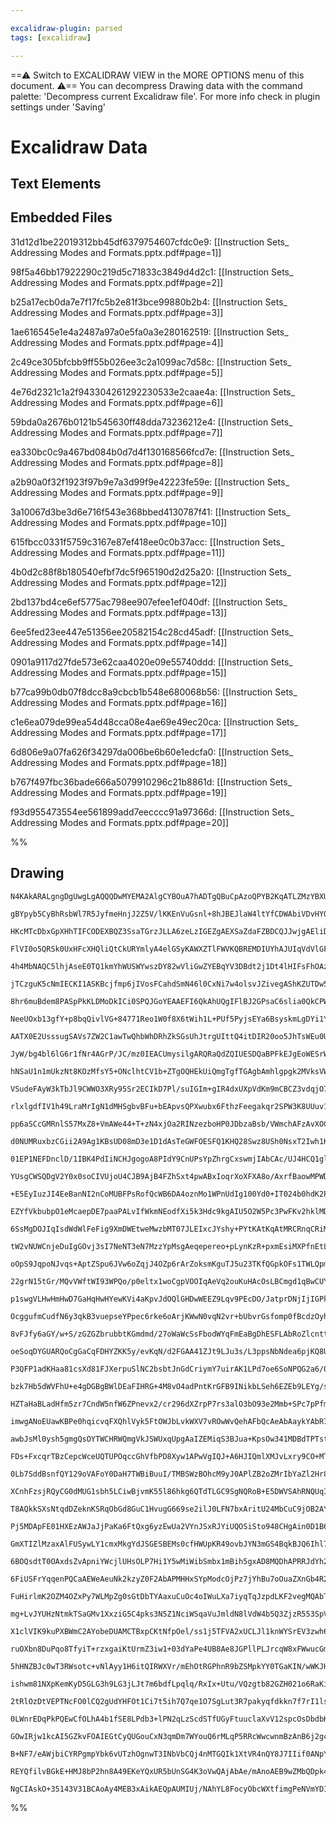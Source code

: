 ```yaml
---

excalidraw-plugin: parsed
tags: [excalidraw]

---
```

==⚠  Switch to EXCALIDRAW VIEW in the MORE OPTIONS menu of this document. ⚠== You can decompress Drawing data with the command palette: 'Decompress current Excalidraw file'. For more info check in plugin settings under 'Saving'


# Excalidraw Data

## Text Elements
## Embedded Files
31d12d1be22019312bb45df6379754607cfdc0e9: [[Instruction Sets_ Addressing Modes and Formats.pptx.pdf#page=1]]

98f5a46bb17922290c219d5c71833c3849d4d2c1: [[Instruction Sets_ Addressing Modes and Formats.pptx.pdf#page=2]]

b25a17ecb0da7e7f17fc5b2e81f3bce99880b2b4: [[Instruction Sets_ Addressing Modes and Formats.pptx.pdf#page=3]]

1ae616545e1e4a2487a97a0e5fa0a3e280162519: [[Instruction Sets_ Addressing Modes and Formats.pptx.pdf#page=4]]

2c49ce305bfcbb9ff55b026ee3c2a1099ac7d58c: [[Instruction Sets_ Addressing Modes and Formats.pptx.pdf#page=5]]

4e76d2321c1a2f943304261292230533e2caae4a: [[Instruction Sets_ Addressing Modes and Formats.pptx.pdf#page=6]]

59bda0a2676b0121b545630ff48dda73236212e4: [[Instruction Sets_ Addressing Modes and Formats.pptx.pdf#page=7]]

ea330bc0c9a467bd084b0d7d4f130168566fcd7e: [[Instruction Sets_ Addressing Modes and Formats.pptx.pdf#page=8]]

a2b90a0f32f1923f97b9e7a3d99f9e42223fe59e: [[Instruction Sets_ Addressing Modes and Formats.pptx.pdf#page=9]]

3a10067d3be3d6e716f543e368bbed4130787f41: [[Instruction Sets_ Addressing Modes and Formats.pptx.pdf#page=10]]

615fbcc0331f5759c3167e87ef418ee0c0b37acc: [[Instruction Sets_ Addressing Modes and Formats.pptx.pdf#page=11]]

4b0d2c88f8b180540efbf7dc5f965190d2d25a20: [[Instruction Sets_ Addressing Modes and Formats.pptx.pdf#page=12]]

2bd137bd4ce6ef5775ac798ee907efee1ef040df: [[Instruction Sets_ Addressing Modes and Formats.pptx.pdf#page=13]]

6ee5fed23ee447e51356ee20582154c28cd45adf: [[Instruction Sets_ Addressing Modes and Formats.pptx.pdf#page=14]]

0901a9117d27fde573e62caa4020e09e55740ddd: [[Instruction Sets_ Addressing Modes and Formats.pptx.pdf#page=15]]

b77ca99b0db07f8dcc8a9cbcb1b548e680068b56: [[Instruction Sets_ Addressing Modes and Formats.pptx.pdf#page=16]]

c1e6ea079de99ea54d48cca08e4ae69e49ec20ca: [[Instruction Sets_ Addressing Modes and Formats.pptx.pdf#page=17]]

6d806e9a07fa626f34297da006be6b60e1edcfa0: [[Instruction Sets_ Addressing Modes and Formats.pptx.pdf#page=18]]

b767f497fbc36bade666a5079910296c21b8861d: [[Instruction Sets_ Addressing Modes and Formats.pptx.pdf#page=19]]

f93d955473554ee561899add7eecccc91a97366d: [[Instruction Sets_ Addressing Modes and Formats.pptx.pdf#page=20]]

%%
## Drawing
```compressed-json
N4KAkARALgngDgUwgLgAQQQDwMYEMA2AlgCYBOuA7hADTgQBuCpAzoQPYB2KqATLZMzYBXUtiRoIACyhQ4zZAHoFAc0JRJQgEYA6bGwC2CgF7N6hbEcK4OCtptbErHALRY8RMpWdx8Q1TdIEfARcZgRmBShcZQUebQBGADYEmjoghH0EDihmbgBtcDBQMBKIEm4IYgBVAE4SAGUAKQBHVJLIWEQKwOwojmVgttLMbmcAdkSAVm0pgGYADjHZgAZZ

gBYpyb5CyBhRsbWl7R5JyfmeHnjJ2Z5V/lKKEnVuGsnl+8hJBEJlaW4ltYfCDWAbiVDvHYQZhQUhsADWCAAwmx8GxSBUAMTLbE4oaQTS4bBw5SwoQcYjI1HoiQw6zMOC4QLZPEQABmhHw+HqsEGEkkhI0gRZ0NhCIA6k9JNx4kCRfCENyYLz0IIPCzSb8OOFcmgZZC2AzsGo9rrsUDSeStcwdagOEJObKEAhiNxLpNEmMgYwWOwuGhtu0GExWJwA

HKcMTcDbxGpXHhTIFCODEXBQZ3SsaTGrzJLLA6zeLzIGEZgAEXSaZdaFZBDCQJJwjgAEliDaCu1IABZRpQcMAGRgQggOwAukDNMJyQBRYKZbJtseQogcOHcO0OpdsInptAwoQIIGs8iZFtr+34YvkrAVXDLYclAC+92KpXKEhgAAUOPoxfS1izOjBMp9GiJAgRGNBximGZrkWFZ1k2ANShNVBxkOWZjlOc43RuO5IUeYhnjQV4IUDL4fj+NAASBE

FlVI0o5QRSk0UxHFcXHQliQtCkURYmlyA4elGSyKAWXZTlFWVKQBREMDIUYhAJUIqVdVlGF5UkoDVXKc1hE1bVpSBA1CWNaUzUhbirRtdcL3kp0q1QA5EgTSFvRDP1eC9YNfXDDhI11GpZimHgbjGGpE2TVMd1QeJM2zXN80LYsywraKa3wOtIQbJMWzbHYux7ftB3vEpF0DCcyWIGcMhEhcgWXVc0Bs+qtwRBy9wPSEj1wE8HOarqOQQU8JALYh

4h4MbNAQC5lhjAseE0TQ1kmYhWUSWYwszDY82wVliGwZYEBqYV3DBdt2j1Dt4lHIFsFhOAzw3QNCCvCD0FweJhSiKAhBtCBEHJF7lBZbBfqgAxS1TXBuBfUpk1ZD9QIANUIBAKA/e6bVh0pglZUS0Ho8q2BkAxuEJ0pSAo/HHJqJDA3Bh60EScaPgp4morJ/KHx2bnH2fSE33QTsKCbABpKBsESAAxAD4CAno+lBFk3qg6Y5jg1YNlOOmIBQ5wPR

jTCzguK5cNmIECKI1ASKBcjfmp6jIVosFCahdSmN46l0CxNi7w4olsvJZivegAShKZUTDw5LkeSA/lsEFOTAwUpSrcuhj3YVWOKm0l1dL8SQrMM/VDVM01XcsgymvPR1opqV5zi8n1OFdJv3N8/zrZqNZ5kSHNPUhJMU0rDMsxzRI8zWAsiwFlLghH6ta06wNsubVt8nyiAOAAFT7AArGAqgALXmEqwDK0oKunWdavyC/IAax7bMDVFt3a0h90PY

8hr6muBdem8PASpPkKLDMoDkICi0SPQJGoYEAAEFI6QkAhUQgIFlBJ2GPsaC6slia0QkCPWBsahG2wqbW45t8KSheG8W23x7b/HWDRfodE1KiiRJ7VivsWQEgDtxYOFRaSCQZBHMS0dNIVHjonL67DU4qRimwjS2cJC53VHpQuVcFElxMrAMyFdJzECLtXJ6DF7L/GWM5AegY3K+lbq5byYYIxglOIcCxhxwqD0igvGKcVx6T2nslcs880pL3rKS

NeeUOxb13gfY+p8bqQivlVG+84771Reo1W0f8X6tWih1L+PUf5PyjsEYa6BsyskmLgDYi1Yq0wuDUZY2BLg1GIJMbAYxCyzFmNgBYaxWlrGIDwbAn1ZSnQ3ldVm112j3wgHdA0xT/7EGvBIXAswvqpl+hUAGjh+ggzBhDKGMNN7w0RhglGaMMYGixvlB+CA8Zk1ZviYm4N9CPNuRASmDCqK0yedABZTMWYfNhN9F2XMeaFBASUMBgsIBVGWAAeTh

AATX0E2UsssugSAVs7ZW2C1awTwQhbWhDRhZkSGsUhJtrgUIttQ4itDIR20oo5JhTsWEu0UR7KkXC2I8M4oHHiPL+J0hESJMREllHoCkbJGR8o5HF2TpnCRKiUQ6QsuooxWjAzGSNLo8u+dLSaP6snMxupOnmWsQ4jy8RliAnsc3DgHcwQrDCvXWYgUIrD2irFMeSQYx5hqIkQJqUHLpUyivcJuUJmBibLgREMBGhjFLG8hJRNKrVTnDkNJS4MmL

JyW/bg4bl6lG6r1fNr4AGrP/JC/mz0IEACUmysilgARQRaQdZQIUESDQaBPFkEJgEoWESrWWxSWQXJZSk4xscK0qocpGhrtmUOzZYGXFBMuUcOFd7X2ftEkCv4ZwkVwjhLMhKTHJUccZJCi3Qq1S8llVSqhGqvOGqC5avTpAXVZcYqWrZpVLVJrTHRQ9BtGeVrHVmXtZB9uTiozLG7naj1HjAxDyig5X18VmaNLCsG2eQSEDeOLWExs0a0DnVKHG

hNSaU1n1mUkzNt8KOzMfsY5+ONclhtCV1b+ZTgOQHEkUiQmgTgfTGAgbAmhlgpgk2MVksVWTYEmKJhAOZWSzE0GIeu8x5jLFE0tE6BAzr5S/WAaZpVbr3QrZAF6yy3rAkmBsn6f0dlA32dCQ5URjlRNOcjVG6NMY+aibjam5NnkkzeZu4FVN/i/I+QzbgzM6Zs1BZzDsvNHy1tAQLCB8wAASH5MD6EIPl4G3a5bdEk4rQY4F8UwRHfBMdOs9ZbFt

VSudeFAyW3kTbJl9CWWO3XRy95Sr2ECIkD7Pl/suIGIm+gIR4dxUXpVdKm9mCBCZ3vdqjO7DVsvrVPnfS1pFWlB/fqv9+jAPGuySBhyIU9P4dg7Y/0bcfLweIkFGMFDKFoa8T63xCUp5JQI6GotPHI1kfXhRzefYpbLDgIkKchx6PjgMUx1JLH0krhsxAV+bVuD5N44U/jt3bNVveokYBdbXyNpgGwNYyLERSyQfTSrvb0EbYgCrIdDWNbEvHZCV

rlxlgdfIV1h49LraMrIgN1dMHSgbvBFu+bEApvsQPXwubx6FthzFeegakqr2SPW3K8UUuv1uz28+1RR2NEnYfTq0uF3bVXaNQ7rJJiBBmt4D3D0b2W6vYdXBvyYJ4hrB4GMGagavUYdHth/xIPnpzyIyEjKJbICr3I6gSjkA4cI6RyjtNl90cpOzVj3NOP2MtULbuD+Ge2R8d/l7tkg0ykQHiLgBAzMpjLQQPEBAaxcA8B7mMXANQx+HUmDWZYaz

pp6aSCcGMRnlS57MxZ8+VmAWe44+T+zN4xjOa2RINzezboHP0JDbzaBsb/VWmchAFzAvXOCy/e5YW/kTki6NqJXzBvxY7A6G32Sz+RBQ5gJnBXaEyyhSKFywqHiGUG3k0ARXmD3lXAqyxXQBxRGzq0HRwUJSawISF1GDWGWmmBnTIRpQl0gB6yXToViyojXUVxG2izG3lFV3V2xH5S10qlV0W311Z1LXEWfRlVvUfVkQty3X21t3fWOxtEt3OxQl

d0NUMRuxbzCGii2A9Ag1KBsUD08mD3e1D1dAsTeGWFOESFQ1KHQ28Swz8USh0NsxT2Iwh1KCz2hxz03jYHmH0HwF7DhBrRmTRwzTLzqkr0yQEzxy40J3rwKXLWryWRWXeniT5hy3rQqEwEmA/EkFFgAA0G1GhMUgI+0MEB1UJedcFCCSViDIJSDTgxcqDftJdF0GVl05dGEFdIAldXYFIOC91uDZteCddQ5RUz1BDBNhDjc+RTc71JDxClEpiVRX

01EP1NEFDnclD/1IBK4PdIiNCHJgogoA8PIdY9CnUPsYpZhrgCxswmjIAbCAc/UJ4HCQ1gluN09SMcoPDc8IBvDfD/DAjLNElS8apMcc9WM80EiC0Cc69P5id4id8SlhN0Bhl+kxAVgVMlNFoahWRKkVNlh4wnQekeAPpEMahCQxg2l5hsAV8TNJlTNi9IB5lGZETEiHNx8j9XMshdlytIRQZPNL8jkb8Tl79/NLkgthTAC8d38f8iZv9WDf8GCa

YUsgCWSQDgV2Y0x0soCIVUjoU4CJB9AjB4FZhSxt4pwABxIoqrXoXFXA8o/AxrfBaowMPWDaWaBo3CeMOlFo6XNopUobZgpWBUzbcbYYzg/dcqQ9bXHdEY09URFbEQmY+Y83X0y3BSaQ5Yu3T9IyDYvRFQoDMnKEH3euagoMKDIPZ7RxYw/0eIcaDaMYc4SYWPWwwHZ44HRwsoZwtPCNNwqNb4zeQgXIrI/LKoOs1HYEkI0E8vcE7HCIos/HPJWI

+E5EyIuzJI4EeBanNI2nCoMUBFPsRofQcWB6DA4oznMo1WPnUdIg100Yd0+IT024b0hdK2PrWXAMpgrolg5XFM7dPiXdbhGbQVPgvXMYiVS9KSUQrnFOOYtghETMw7WQ+3eQ3MnRTYt3VQ3Yos/Y7geYFYJPXQ61OxKs84msmKWMXTHTRYFsx4hPF40HN48HD4rKfsyJZ6Ycj8Uc8cxkiARjUInNF+SE1k6EpcuEwMMtVcosoTdvNYBACYIZG4eI

EZYfVkbubpO1eMcaepDE7paaPALvIfWkmNEodfXi5k3Hdc9kgAIU5O2W5Pc3PwFKv2hklMDD83OQCyuTkFfxxhlJDJL3lN/KlL/wdgAKiUS0BRVM+U1LBQy11LABgJhQgXWHoD3kRA4EaG3mtOxWqztMhB50dP52awnVQh4G7jGCfIJKe2aLfJl1KBXQ6OYWDOCt23YPDP6OAqPVjP4PAsTMWOkgTllVmLTKkJtyzOQpzO0T1QwoLLUN32LOinjH

6SsMgDOJIqIsdWdWlFeFig9XmDWEtweMwzbMT07JLEIxcJYshy+PYtKAtKqAtMRCRnqCRiMAnPTWvmnLCKEqrxEs41r1QCJwkqb0sop2BERG3P1PSIkFZGaCMARSlmwGsqpzPNQQvPtKvMqOdMFzvMgnKsOCqpfO6yl3fIavaMYM6OBB/J6Mzj6KAs10GKDmGN6oTMN0guvSGrEPgsUjgraoQvGqQsDA1BQtO2/TzINXfXd2shwpLI2hclIo2rWu

tW2vNUWCnjeDuIgGOvj3sI7NeNT3eN7MzzYpMsgAeqepereo+pLynKzR+pxmEsiMXPfnEtLVBqhKENKQgSzE0BTFn3jAmGk3GniE0EmGWnWmWFxJ7mIFkxuCCkuB4EH2Mph3pKunMus09r3w3NwAxTUk2S5MBjPz5Ivxct8rvwRjFOfx8rcrfweQCoi1eVlIpgDPCvpmAKBRCtiu1Kyx1L1NgJhpROHI4HwBQORRyqwLypwIKvq2xoFxa1GBaTiA

oOpS9JqpoNJvqs+AptZSpu6JVw6oZqjJ4OZp6rArZoksmKguTJ5u23TKfQGpkOFs1TWLQpmvzKlqwplvUJ9xOCnipvWsrM2pD07iSHmDOG+wn1opOqeLOoNquuNogHcLusgEmD3kwHqGUE7CYBtueTtuY1nPCNxxdpiLdsEw9v+uzvZKnChoHt3JpCRkwHLFLFICqAnuAn7UxoqIIJxoXvxu+yJvXogFoNaPoO+V3uatYT/Ppum0ZpApZvPuW3Zv

22grN15tGr/MQvVWftWI93WPQo/p0eltx1woCgpVOOIqAeVq2ouKuHAcOsLBCmgd1qBwCUYsNuYsQeQbNogDQYwawZwd4v4u+sEsdr+uduiNhIb0ktJxbxkogRCA0q0yaXJI2DGD9uWAOuk2IEpLWAUwIr7ndESCUxyZgvGVTouimQzu3zXPBtwBlnzpc3sqLt5MDH5NeTLtrsgA8sfy8olNQGxjuXrtarlKbobs+VbuisitQHVK7rSwgPir7sSp

p1swgVLHwHmHwD7GaHqHwHYewKVi4aKpvJdOQlGHDwWEEZ9Lqv9PEcDO/JatprDNjIjIGPkbPtGIvq9o5pNy5pgq2z5tDIWKkifoAzkLFt+Ilsuzmuwp/uijGEbIJOOKVvLJAbDz7j7kj0aWbM8W9Rgfov1vcYQYb28YqdKGstbQoHoDgClhgDvCCZBPttCYfidoXMiaBuXJBpJ2bwWqspvCtOy2hvoZRPwEkDgAoG3nqBGDRo504ZnrwOHWKtvL

OcggufmCudfN6y3qkB3vuepseYPpec6rke6oArjKWwN0vqN2vr+bUbvrGsfomp0fBcdzOyheUM/sLLhYOMSAuE7MAYMNItVtQEWGzDtT7isWsP+3xb1rceT0up7JJdNrJcgApapZpbpdwb4sZYIbyAhPCbZcBuBvdu5dx3icAU0EaVvA0x4AU1plmDUvSZqHkrWWIHrjUsHwuBClZAQCzDKeMzNrMqCL5MzsobKDqfyzspPwcuLradLqFIGZFMrs

8vFJfy6aGY/w+S/zGZGZbrubbtKGmdmd/27oWaWcSsFbodWYqFmEaBgDhESFLAbRoZlcnttOnsDEKsVZOdxpVdQj7gwhXs62Jtqq1ducGy/P1akZ5pkY12PqZqFTNdZqUatZ+emNtZGrTgdZBadbBdFtdfFoMclqMa/pMblsTuRasdRaMM7kOvDpChuFWu1ujZcfbLjdfG7KNqTahxQYgH6XoAoHDzFHRAZfwbBLzbnOIfZeLfIdLazvHf31WSbF

oeSoqDYGUARQoCgGaCqFDHYZKK5y/evKqN/d2FGAA41ZJt9LJu3s/L3ppsNbNdea6pjKQ8Ucte+ZUZvv5vUaw80cFu0bw6mqdyI+hc9fmtrgcm7gj1dgDYsZsfIsLFIMsMj3wucfNVgYYvjbB0Xmur7J458f48E7WGE6zeCaZYr1+vnJbxIaibiKkribbxStJIsUpM0wQFmGIESHkqSEqSng677kWmdEOtdUWFZEOpTs8LToumqZZNqcU/ekKMae

P3QFP1adKHaa81csXd81FJXerpuSlNC2bsbtJnGdCriymY7uirAK1LPd7oe6SoNPQG2a6/0AtOYCc1fc+SnsOflYdO/ZM74cclFwOEOoRYOo9AnyOM1boP6zs8kc5WkcPtkfg/ebc8+ZQ886TIw7/Ptf88daFqC9fumt/Q9ZI69YWtMZpnmEaUo8DeAZo7D0aW6UODa3S58Uy8Jey6Yty68eTam8DCqCnFFgoBqE7GsrYDK5zfE/zeq4Wtq45bIc

bzk7Hb5dWVFhU+e4gDGBgBWlDEaFIHRG+4M8vO4adPntKrGFB9INikbLSeh6EZEb9LEYg/s4NeR6NaPsvmjKGI+fjKx4mOtc5ukUw/kXvut0J8C+2Jfr0bfrJ62Jiuu1hap59yCizEtzi+OODcsK2CWD00jfuJY4y4JfY6cITa48+IiR8eF9F/F8l+l7E5nIk6Ifk8V5k5V4RMiPLYkGZmny0wOm6XiEqTil6SSAk0WHuUOvmCdCaX0w2kJBpLGQ

HZTaHaBLadHfm5zr7CndW5nfW6ZPnevx2/cr296dXZrpP7rs3alO3bO93e2Mmb+SPc7pPfmfBEgMe5WfAQqCMClibEGTzAPwmvb7gc1qz/csaPDS3jURDYj5tAYPO3pD02hU1neNnHVgj3ZQe8YOKPODj7xPqIcQ4yHDzkHzQ5rZcet9QFlbmBZaRcOMfXRqhVJ4u5E+Oxb+qn2ijy0eA/rSxgz2sZosks6tXuJmC1o60S+sbQiuXxy6oASMrFAr

imwgANoEUawKBPe0hqicvqFXQhlVyk5FtOWJbLvkWXV7vROwWvQehAFbQcAeAbAaykYAbR7ATeGNCAebyVanMzOaAc4JSgQEQ8HeBwa5mB1d7y5EespKgdyic7Gs0eprQge53GKt5g+vzUPnj0oEZkAub6Z1vhx2yEd36xHADMY3k7U9dMkwK4PT3i58CmYmTEfFcBjAc87CrjcQV2Qr6eNuOt1HxgoKUGJAVBjfdQbmzl7aCYSSvaJhQ275NcKg

awbJsMl0ysh5gmgQsOYTWCHRWQmgVkJSWUxqUpgAaIZEMiqS3BJua+KpsOw341MDBdTPTst0Lo8kPMHTBdrfh6ZP5vKh3ELP5Qf7Zsgq4WCZvuyu5qlX+z9d/ssE/4Xt+6qnETJgFyKIhlAFAfLP+FAG/dwBn7WelAJKowCrgYUeAbby8FQ8fBsPURvDzuaQd96nvUId73xC+9T6GPAPsQJiGkDBq8QigRox5paMUhxPOPowNmrhcU+kXbgEUwuB

FDs+FxcqrTBzCepcWceUQTUPOqccGhVfbPD8Xyw1APwVgIQJ+A6HJIQmlXMJvLxry9CO+MTHlpeAW7AgEUJg4Vr43mAUAdOkgRIFL3sFysYRCrYzrw1KqIiSEng+3miJQGb1wOAQzAdBx86wcuCLnP3iSItbRDxIFI1RmHwhZJCo+9IugS63SGQtQu5PbIaR1yE+5zgDZLkYYWrKgMXEYUTgYcCqGnUsuHHeoXz0aHV85B0o2UbgHlEfhFRGOZvt

0Lb7SddBsnfQY129oVAFoY0DaH7TWBiBuuI/TMBSWzBOhcM9yJ0APlZB2oZMrIbYaZl2Hr8Num/Q4bqNwA1iThzTM4U5QuHH8rhZ/G4f00GbSlhmLwu/lFkeEXcfk7wpLJ8NSzgEP+izL/juWvbYoxgTYbePAnmCtpUayCdnG+xqyGdYRFveEXjV4DdIMITopARPldHWdtWjVSmoEJDLBD/yIcZzia1c6RDMeZI4MV53IE+d8etI5ISsRjH6NMhY

XCnhFzsjRQyCG0dMUG1sbh5LCiwBjvmK55l86hkg6QTdTLGC9SgNQRoB+E5DWVSAhRNQUqI0Et8tBjYnQcry1Fg0VxraA0c+PQDWVt4+AbeE2HiCdhT4lo0okc0B52iYBDHcCSiOdHIDfBcPD8tiPd5eigWIQlCWELwEIdQKmEoMVfRD7DUEhNInznSKIlpCSJCfTCpTzZFoAPUEwLgRWR4HUdMxzPUgmFDeCnAWJpfWoRdQ4muETasgniZAD4kC

T8AQkkSXsNtqdDZeknKSRqObGd8GuC1HvugG669se2ilJ0LFN7bxAritU24MbCuC9jOB2AYgMtFwCrRZx03UyrNzkk50G0u/f6Pv3OFbdy61wvpmuyv5+Vjxn+F5PfxeEXjlSz/a7qAVPb3jz20Bb/rChgA8ALS+WfQMwFyIgCfxmBH7u+z+7WiAeto6ASBJWC6ZkR4PUyVBPMmYjLJbvBCSMyQk+jIyjk9HhhNJGuTYh6HKkXhMSEP0cORPaMX5

Pj5MDApFE01HXEzAWJaJjPaKa6FtQxg6yzEwUa2VYnJSxRJYiUQOSiSto948CHgAin0D1B6WBUvBkVPrElSx27fcqbJPk6GDgQ9QRST/1WRVBCAzQJGFUGaDoFrp55K0VghtFz1gJf7V6eqwgneDoJNzfwU1U9FI9sBXvVHiDIiGCIohEFHCdDNsm+dw+2HGgQjKT7ETkZzI8iayMokOQriemcKe5BRZnFg2LU5LhVSuKJSxBoo4sVILSlIMBePx

GmXTIZlMzaxAlFUSywLY1cmxMkgYdJSGESBEMs0cfHWUpKR49ovbJYN3mGS4BqkBJQ6Ihl7aTADgMmWOoNMqYMkWZcyJcS3j5m4Bsq646di02mmCkdxS7B/PuIWmHjju4zU8Sd1eH/4rxUVHad8N+EHSnxQs9AMoCPiJBxW+gXIsp0hF3ToRcsx6QrOVauDUAfSOIKrJdHfSXeWIv6drKCG9EcBvotCf6LBmBiTZOPM2UhPwneTCJ2ZEniF1IkJi

6BOQsdtT0OAxdsZvApniYWcjlUHsOLP7Hi1Y5wMiWibSmbx1mBih5gxAD8MQDhAPRRJdYh2gnLVGbhpJ/Q1Xlv3ZJsNL2AI9AMiiqC5F6guAQgApn04OCHpkAoCfvN1jcAj570xAWrLPloC4JEjK+YhJvl6zcBhI/Ac5PBnPyBqoYzyX5wImRjfJwXN1vGOYEGIgpzs10CsGcigKopZFTuInTAb9JMwAckUfAyQUyCmhcg1BegswXYLY5yozQaqJ

6FiUSFrYqqenPQCaAEWeAeuNk2kzyZ0F2AbAPMHHxSYpModcOjPz7jYhBu7oOuaZXnGb4R2BwluXUyRgTS1u3czpotIrr9z5pl/IeQ8JPGrSzx60p/glm2kakZ5D4v4cs3nmwo+w+WegFUG3gWllgYofZlCIAnyy4RHClCMtCDQ8LURm0fhbBN1Y4iHOeI+yQSL4pEiCBRslyTIptavzYKXk82T5K/mMif5AUmFqwOCmoB3Q5hQvvos9kq0eR40B

FuHirlmK2OZM4OZxPy7WLMpZg0sGtDbTYAaxuCuOc4oIWuLXa7iyqTqJzpdLKF2vegMQAbTrQoAmAGcTpN6W7z+lLgzhWgCGXJAT5YyjEefN+kejhsWA70bfOBkSKnJCjZZf1VWUeTqRCij+Uou2UMDdlKM/ZWRyWrRg9FXs2xhHkOpBo6yR1YvpzySlBzUpeXdKS8ojnvLpYraL5Y4vEkNjOZycoFbE08XtiJAIybvCEEDTLJ64IQcOr1OpJ4BM

mg+LvJYUHzNtmkTSaGMv1XxziG5C4pks3N5Z1NciWSqaVuJmldN8lVdW4b5Q3ZjzR553SpVKRf43ddpPwupXPKFZKSIAH4PeM0FLBVRmglq6WTaX/Fm9jmQPUqtcAKEjLPppy1ARMowH4qbJgMolW80Nknon5FK9ydzRhkbKkJWyyat/NUW/z1FyfA5VopCnjQ9M7Ki5eRUToep1gGJO5Qgp54eMKZVi7iT8Q/DwJMA8CZnJMHeo/KnFEklxaVLc

X1clVIK9kuPXBWmC2AYobeDUAMCTBxpCKtNfpOel/ss1j5TFVA2xUCLJl1knWYSrEV3zwh6EpZdIqrVxCqVtamlZss/mNqdlzavZSyPbXozMMiGYoS9kikcrEudHeuAcBorEy6KgcixZXwnWSjN4062dfOsXWNzyuXQjmRE2IUbrtRhuZEhAESDEBHsR0W8PJlwC+tim6wcqpSVvAWIpoiQTQBPH7zOhdot4RJeZmSWzILKvMupkfBdVdy3VPc7b

ruOXbn8DuPqo8TfyiT+rzxgaiKtUrmZ3iw1+03dYaPe4UB8Ae8JGPllPLJrcqW8xFWwucGmdUVMzW1NMFvV5q3Rms+CcIoBmiL8R+sklaDM/WVrlGL839ebPfkAa6VQGhlSBqZVgaWVUXZDKcqz4ZiDFYeeKQxKnjCD+V1Q+5UKt54hyRVYcjKT8VICJprKtLOEJ9CXWyriNhbMqSnNIXLic60MfTVGrYBSwG0+gGoPAj2jMLZZkAIznvJRUoRmY

5hHNZBJc0wT3RWsotc+vNlAyy1H6itQIRWXVr/mEhOtRGPhnR9bZSMpkYY0TGaKIN/wWKJHh7UJdQGJwZyLpluCnKRBAqtDYgow1cSsNv+ErWVoq0EaZe7M1vvKtI0rlN1FG9vD4o9DjcJ88w3pFxv6nd5nIuAN4G6ltTlVEgzSUOrpmZhRioQ5TTKWvxSX7C5uDW9kpoEk2biS6zlS4X3K9UHiPkw8x4WpoqVvCtpHwkNbUr03/DtezQXqa2mUD

ishwm81NXpKemKyD5GLG3h9LG3jLJt7m6bdfLpqlq/RxIx+Utu/VQzgtb82GZH021o6RaKijIaBsdnga7seMg4Alu4HQbcZuoX1mcCuJ2o+VcC4UdlvQ3ijMNVMwMH2GUCIgeATYKYeskq1EbvtJG2rYqvI3PQ6mNJZrQvIgD5YpwCASQJ2GYBVA3kZ6vnQNrs1Dbe4wu3hWiLF1uahFkukRdLtfXEr5lkislV+sC2yLvOIW1XdQJzi0DttWuuMS

2tRlOzDtVEPTNcFO0lCQ2gUdYHFOt1Ci7t5ih7Q7qe1O7SgLut3R7pakyqfdkkn7f7rI1lsvFbIQKG22zFXFw6Tod0IWHrj9TSmkmEJdgFjDj4lgzkNHcwAx07DbV2OxcWksdUrjT930FbpNKk3E7txsmsnft29XrtlNfqspWPI2k5j6d14xnTptnmh7YU8QTAAiG3jIooAR8ZFC4HwBigWNiOC0tZRfYWb0AR4eyOQCoD2lLgtPbQAhHGiWE5gy

0LWnrEDqPkPQEwCfOLhA4b1fSE8LPdb3+lPN2qLzScdSTfUGyFtuuclaXvV12spcOsDbdbK22a6m12ui7LMOQXMsKp/2oPSuK5wsDYt7IjFucCuBMcA27s8BbqEuChQPUZZFKblqeWsyxJBDSIrdrsImwg0KwJjmxln2WL3KbAF6M33yi54wA4WXTXarAAeHnAtwJ5LMPyj3xfDtyZwCsECPeGr9JQPwzIduRvBgjrMPw7aieTW9Ej7h25AEduRp

GOwIRjw1kcAI5GZkvFOAIEGtCyQUGouCxN3qmDm7WYouQ6rMLqP5RRcWwcwnmBzAnB6j2gcOo2QKHugujLRhIM5FmgDGYF7QKo/GCCidJFg4xkoN4dmSsB9A9oKKBjG1Cypx1L8UIFAGRD6ASsMgZ0B+BcPMgU2BR9oEUfPiQpwAZUYEHADgDcg7xL4aAF8EyAVAiADCe4AwACzWUFlHBXEv8fhWFA5kIgCOE2DTCMy89TnTgwdGBnAmjeIkMExk

B+NF7/eAWjbiCYRPgmpYbk6vUTzhOgnwT3INbVbCQj4nMTGQIk1XtVR4nQY8J7IIif0ANpY+kWsk/SfBMIooWcR9E3SagAMmpYnAKAFLB6gcgUI4x1k7yaxMCn6ghAIwGCDOPimGT28LAFAHgTvGPI3+z47SYJMUmogpAFU0bzYAUAvg/UitAqfBNThyQ8CA00aZCAQJGQsIXA0Ca1Pkn9AVph09vF/FJ9yQQwM0xkCljfwmTyoYDOjthCchnVuo

REYQfilvBGkE+HMJ8bP2hn8A49EKeYQxUR5bUnSG4K3oVwQAjAbAe/mAnoAEB9wZMbQDpk4EWYYCvpxkxos0Ren6RYchoDKblP0QmzxAbkAgBZJimSQJATsGwGWQWncAmgYII9pNokB5sYCSXvgAgSkBlABIAABSXBPQvAWKNQFXMrnWjAAShZANoEAygFYyHDnOLmQo7wUCWedPPrntztDcU5SYRAcmoAvoPXRVL3NXhKYeyWuhgA4DDnRzpDBv

NgCIAskO+35143V31BCAoAy4MEB3xAikAEQpAUMIUj/NAhYL8FocyObcWXtfimgPeNVmYD1BvzcAfs4Oe/MYWxzwIXoIQEYDbwCzezT8z2kwOBBnQOB7uR6cwJ+6nD7tAwPUHSCUX9CphvHNsfgSUXqLtFp+FcYaVB9wgMMbmA+CAA==
```
%%